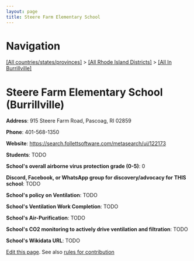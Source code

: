 ```yaml
---
layout: page
title: Steere Farm Elementary School
---
```

# Navigation

[[All countries/states/provinces]](../../..) > [[All Rhode Island Districts]](../..) > [[All In Burrillville]](..)

# Steere Farm Elementary School (Burrillville)

**Address**: 915 Steere Farm Road, Pascoag, RI 02859

**Phone**: 401-568-1350

**Website**: <https://search.follettsoftware.com/metasearch/ui/122173>

**Students**: TODO

**School's overall airborne virus protection grade (0-5)**: 0

**Discord, Facebook, or WhatsApp group for discovery/advocacy for THIS school**: TODO

**School's policy on Ventilation**: TODO

**School's Ventilation Work Completion**: TODO

**School's Air-Purification**: TODO

**School's CO2 monitoring to actively drive ventilation and filtration**: TODO

**School's Wikidata URL**: TODO


[Edit this page](https://github.com/ventilate-schools/RI/edit/main/./Burrillville/Steere_Farm_Elementary_School.md). See also [rules for contribution](../../../contribution-rules/)